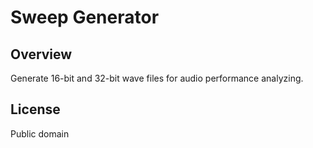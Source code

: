 # Sweep Generator

## Overview

Generate 16-bit and 32-bit wave files for audio performance analyzing.

## License

Public domain
